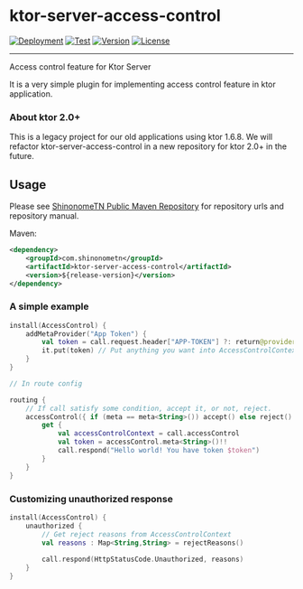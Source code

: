 # ktor-server-access-control

[![Deployment](https://github.com/ShinonomeTN/ktor-server-access-control/actions/workflows/deploy-shinonometn.yml/badge.svg)](https://github.com/ShinonomeTN/ktor-server-access-control/actions/workflows/deploy-shinonometn.yml)
[![Test](https://github.com/ShinonomeTN/ktor-server-access-control/actions/workflows/test-maven.yml/badge.svg)](https://github.com/ShinonomeTN/ktor-server-access-control/actions/workflows/test-maven.yml)
[![Version](https://img.shields.io/github/v/release/ShinonomeTN/ktor-server-access-control?include_prereleases)](https://github.com/ShinonomeTN/ktor-server-access-control/releases)
[![License](https://img.shields.io/github/license/ShinonomeTN/ktor-server-access-control)](https://github.com/ShinonomeTN/ktor-server-access-control/blob/master/LICENSE)

---

Access control feature for Ktor Server

It is a very simple plugin for implementing access control feature in ktor application.

### About ktor 2.0+

This is a legacy project for our old applications using ktor 1.6.8. 
We will refactor ktor-server-access-control in a new repository for ktor 2.0+ in the future.

## Usage

Please see [ShinonomeTN Public Maven Repository](https://github.com/ShinonomeTN/maven-public) for repository urls and repository manual.

Maven:
```xml
<dependency>
    <groupId>com.shinonometn</groupId>
    <artifactId>ktor-server-access-control</artifactId>
    <version>${release-version}</version>
</dependency>
```

### A simple example

```kotlin
install(AccessControl) {
    addMetaProvider("App Token") {
        val token = call.request.header["APP-TOKEN"] ?: return@provider
        it.put(token) // Put anything you want into AccessControlContext
    }
}

// In route config

routing {
    // If call satisfy some condition, accept it, or not, reject.
    accessControl({ if (meta == meta<String>()) accept() else reject() }) {
        get {
            val accessControlContext = call.accessControl
            val token = accessControl.meta<String>()!!
            call.respond("Hello world! You have token $token")
        }
    }
}

```

### Customizing unauthorized response

```kotlin
install(AccessControl) {
    unauthorized {
        // Get reject reasons from AccessControlContext
        val reasons : Map<String,String> = rejectReasons()
        
        call.respond(HttpStatusCode.Unauthorized, reasons)
    }
}
```
